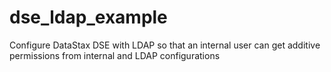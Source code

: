 # dse_ldap_example
Configure DataStax DSE with LDAP so that an internal user can get additive permissions from internal and LDAP configurations
